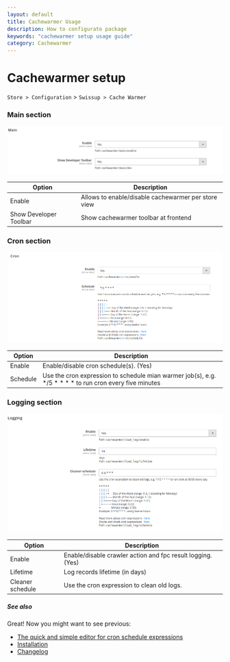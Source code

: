 ```yaml
---
layout: default
title: Cachewarmer Usage
description: How to configurate package
keywords: "cachewarmer setup usage guide"
category: Cachewarmer
---
```


# Cachewarmer setup

`Store > Configuration` > `Swissup > Cache Warmer`

### Main section

![Main section](/images/m2/cachewarmer/configuration/main.png)

Option                  | Description
------------------------|----------------------------------------------------
Enable                  | Allows to enable/disable cachewarmer per store view
Show Developer Toolbar  | Show cachewarmer toolbar at frontend

### Cron section

![Cron](/images/m2/cachewarmer/configuration/cron.png)

Option    | Description
----------|-----------------------------------------------
Enable    | Enable/disable cron schedule(s). (Yes)
Schedule  | Use the cron expression to schedule mian warmer job(s), e.g. */5 * * * * to run cron every five minutes

### Logging section

![Logging](/images/m2/cachewarmer/configuration/logging.png)

Option           | Description
-----------------|-----------------------------------------------
Enable           | Enable/disable crawler action and fpc result logging. (Yes)
Lifetime         | Log records lifetime (in days)
Cleaner schedule | Use the cron expression to clean old logs.

##### See also


Great! Now you might want to see previous:

- [The quick and simple editor for cron schedule expressions](https://crontab.guru)
- [Installation](/m2/extensions/cachewarmer/installation/)
- [Changelog](/m2/extensions/cachewarmer/changelog/)

